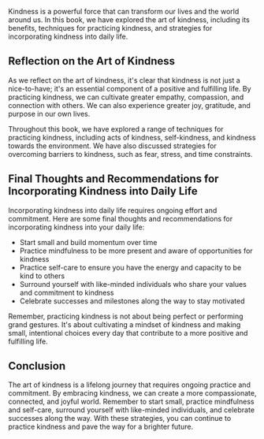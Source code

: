
Kindness is a powerful force that can transform our lives and the world around us. In this book, we have explored the art of kindness, including its benefits, techniques for practicing kindness, and strategies for incorporating kindness into daily life.

Reflection on the Art of Kindness
---------------------------------

As we reflect on the art of kindness, it's clear that kindness is not just a nice-to-have; it's an essential component of a positive and fulfilling life. By practicing kindness, we can cultivate greater empathy, compassion, and connection with others. We can also experience greater joy, gratitude, and purpose in our own lives.

Throughout this book, we have explored a range of techniques for practicing kindness, including acts of kindness, self-kindness, and kindness towards the environment. We have also discussed strategies for overcoming barriers to kindness, such as fear, stress, and time constraints.

Final Thoughts and Recommendations for Incorporating Kindness into Daily Life
-----------------------------------------------------------------------------

Incorporating kindness into daily life requires ongoing effort and commitment. Here are some final thoughts and recommendations for incorporating kindness into your daily life:

* Start small and build momentum over time
* Practice mindfulness to be more present and aware of opportunities for kindness
* Practice self-care to ensure you have the energy and capacity to be kind to others
* Surround yourself with like-minded individuals who share your values and commitment to kindness
* Celebrate successes and milestones along the way to stay motivated

Remember, practicing kindness is not about being perfect or performing grand gestures. It's about cultivating a mindset of kindness and making small, intentional choices every day that contribute to a more positive and fulfilling life.

Conclusion
----------

The art of kindness is a lifelong journey that requires ongoing practice and commitment. By embracing kindness, we can create a more compassionate, connected, and joyful world. Remember to start small, practice mindfulness and self-care, surround yourself with like-minded individuals, and celebrate successes along the way. With these strategies, you can continue to practice kindness and pave the way for a brighter future.

